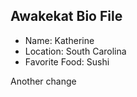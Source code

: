 ## Awakekat Bio File

- Name: Katherine
- Location: South Carolina
- Favorite Food: Sushi

Another change
